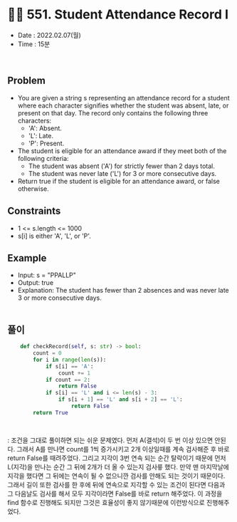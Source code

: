 #  🧙🏼 551. Student Attendance Record I
- Date : 2022.02.07(월)
- Time : 15분
<br>

## Problem

- You are given a string s representing an attendance record for a student where each character signifies whether the student was absent, late, or present on that day. The record only contains the following three characters:
    - 'A': Absent.
    - 'L': Late.
    - 'P': Present.
- The student is eligible for an attendance award if they meet both of the following criteria:
    - The student was absent ('A') for strictly fewer than 2 days total.
    - The student was never late ('L') for 3 or more consecutive days.
- Return true if the student is eligible for an attendance award, or false otherwise.


## Constraints
- 1 <= s.length <= 1000
- s[i] is either 'A', 'L', or 'P'.

## Example

- Input: s = "PPALLP"
- Output: true
- Explanation: The student has fewer than 2 absences and was never late 3 or more consecutive days.
<br><br>

## 풀이
```python
    def checkRecord(self, s: str) -> bool:
        count = 0
        for i in range(len(s)):
            if s[i] == 'A':
                count += 1
            if count == 2:
                return False
            if s[i] == 'L' and i <= len(s) - 3:
                if s[i + 1] == 'L' and s[i + 2] == 'L':
                    return False
        return True

        
```
: 조건을 그대로 풀이하면 되는 쉬운 문제였다. 먼저 A(결석)이 두 번 이상 있으면 안된다. 그래서 A를 만나면 count를 1씩 증가시키고 2개 이상일때를 계속 검사해준 후 바로 return False를 때려주었다. 그리고 지각이 3번 연속 되는 순간 탈락이기 때문에 먼저 L(지각)을 만나는 순간 그 뒤에 2개가 더 올 수 있는지 검사릏 했다. 만약 맨 마지막날에 지각을 했다면 그 뒤에는 연속이 될 수 없으니깐 검사를 안해도 되는 것이기 때문이다. 그래서 길이 또한 검사를 한 후에 뒤에 연속으로 지각할 수 있는 조건이 된다면 다음과 그 다음날도 검사를 해서 모두 지각이라면 False를 바로 return 해주었다. 이 과정을 find 함수로 진행해도 되지만 그것은 효율성이 좋지 않기때문에 이런방식으로 진행해주었다.
